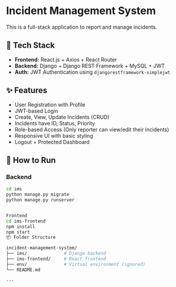 # Incident Management System

This is a full-stack application to report and manage incidents.

## 🔧 Tech Stack
- **Frontend:** React.js + Axios + React Router
- **Backend:** Django + Django REST Framework + MySQL + JWT
- **Auth:** JWT Authentication using `djangorestframework-simplejwt`

## ✨ Features
- User Registration with Profile
- JWT-based Login
- Create, View, Update Incidents (CRUD)
- Incidents have ID, Status, Priority
- Role-based Access (Only reporter can view/edit their incidents)
- Responsive UI with basic styling
- Logout + Protected Dashboard

## 🚀 How to Run

### Backend
```bash
cd ims
python manage.py migrate
python manage.py runserver


Frontend
cd ims-frontend
npm install
npm start
📦 Folder Structure

incident-management-system/
├── ims/              # Django backend
├── ims-frontend/     # React frontend
├── env/              # Virtual environment (ignored)
└── README.md

---
